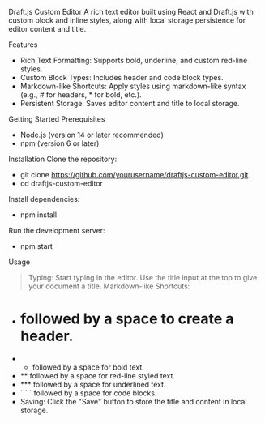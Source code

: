 Draft.js Custom Editor
A rich text editor built using React and Draft.js with custom block and inline styles, along with local storage persistence for editor content and title.

Features
- Rich Text Formatting: Supports bold, underline, and custom red-line styles.
- Custom Block Types: Includes header and code block types.
- Markdown-like Shortcuts: Apply styles using markdown-like syntax (e.g., # for headers, * for bold, etc.).
- Persistent Storage: Saves editor content and title to local storage.

Getting Started
Prerequisites
- Node.js (version 14 or later recommended)
- npm (version 6 or later)

Installation
Clone the repository:
- git clone https://github.com/yourusername/draftjs-custom-editor.git
- cd draftjs-custom-editor

Install dependencies:
- npm install

Run the development server:
- npm start

Usage
> Typing: Start typing in the editor. Use the title input at the top to give your document a title.
> Markdown-like Shortcuts:
- # followed by a space to create a header.
- * followed by a space for bold text.
- ** followed by a space for red-line styled text.
- *** followed by a space for underlined text.
- ``` ` followed by a space for code blocks.
- Saving: Click the "Save" button to store the title and content in local storage.